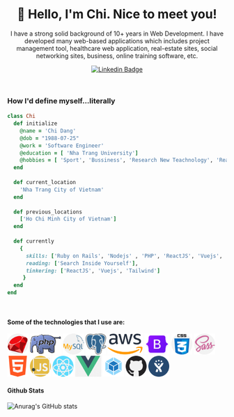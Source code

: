 <h1 align="center">🤗 Hello, I'm Chi. Nice to meet you!</h1>

<p align="center">
I have a strong solid background of 10+ years in Web Development. I have developed many web-based applications which includes project management tool, healthcare web application, real-estate sites, social networking sites, business, online training software, etc.
</p>

<div align="center">

  [![Linkedin Badge](https://img.shields.io/badge/-panteleev-blue?style=flat-square&logo=Linkedin&logoColor=white&link=https://www.linkedin.com/in/chi-dang-1a890a118/)](https://www.linkedin.com/in/chi-dang-1a890a118/)
</div>
<br>

<h3>How I'd define myself...literally</h3>

 ```ruby
 class Chi
   def initialize
     @name = 'Chi Dang'
     @dob = "1988-07-25"
     @work = 'Software Engineer'
     @education = [ 'Nha Trang University']
     @hobbies = [ 'Sport', 'Bussiness', 'Research New Teachnology', 'Read Book' ]
   end

   def current_location
     'Nha Trang City of Vietnam'
   end

   def previous_locations
     ['Ho Chi Minh City of Vietnam']
   end

   def currently
     {
       skills: ['Ruby on Rails', 'Nodejs' , 'PHP', 'ReactJS', 'Vuejs', 'jQuery', 'SCSS', 'Webpack', 'AWS', 'Linux'],
       reading: ['Search Inside Yourself'],
       tinkering: ['ReactJS', 'Vuejs', 'Tailwind']
      }
   end
 end
 ```
 
<br>

<h4>Some of the technologies that I use are: </h4>
<p float="left">
  <img src="images/ruby.png" height="48px">
  <img src="images/php.svg" height="48px">
  <img src="images/mysql.png" height="48px">
  <img src="images/postgres.png" height="48px">
  <img src="images/aws.png" height="48px">          
  <img src="images/bootstrap5.png" height="48px">          
  <img src="images/css.png" height="48px">   
  <img src="images/sass.png" height="48px">       
  <img src="images/html-5.png" height="48px">
  <img src="images/javascript.png" height="48px">
  <img src="images/react.png" height="48px">
  <img src="images/vuejs.png" height="48px"> 
  <img src="images/webpack.svg" height="48px">    
  <img src="images/github.png" height="48px">
  <img src="images/jira.png" height="48px">
</p>

<h4>Github Stats</h4>

![Anurag's GitHub stats](https://github-readme-stats.vercel.app/api?username=chidang&count_private=true&show_icons=true)
